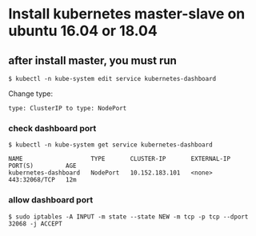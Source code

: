# Install kubernetes master-slave on ubuntu 16.04 or 18.04

## after install master, you must run 
```
$ kubectl -n kube-system edit service kubernetes-dashboard
```
Change type: 
```
type: ClusterIP to type: NodePort
```

### check dashboard port
```
$ kubectl -n kube-system get service kubernetes-dashboard
```
```
NAME                   TYPE       CLUSTER-IP       EXTERNAL-IP   PORT(S)         AGE
kubernetes-dashboard   NodePort   10.152.183.101   <none>        443:32068/TCP   12m
```
### allow dashboard port
```
$ sudo iptables -A INPUT -m state --state NEW -m tcp -p tcp --dport 32068 -j ACCEPT
```
